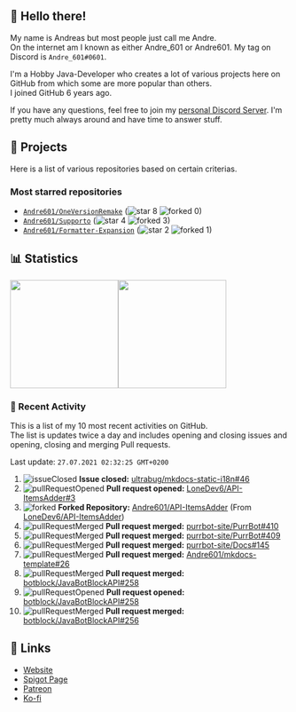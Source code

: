 <!-- Links -->
[purr]: https://purrbot.site
[discord]: https://discord.gg/6dazXp6
[website]: https://andre601.ch
[spigot]: https://www.spigotmc.org/resources/authors/56829/
[patreon]: https://patreon.com/andre_601
[ko-fi]: https://ko-fi.com/andre_601

## 👋 Hello there!
My name is Andreas but most people just call me Andre.  
On the internet am I known as either Andre_601 or Andre601. My tag on Discord is `Andre_601#0601`.

I'm a Hobby Java-Developer who creates a lot of various projects here on GitHub from which some are more popular than others.  
I joined GitHub 6 years ago.

If you have any questions, feel free to join my [personal Discord Server][discord]. I'm pretty much always around and have time to answer stuff.

## 📁 Projects
Here is a list of various repositories based on certain criterias.

### Most starred repositories

- [`Andre601/OneVersionRemake`](https://github.com/Andre601/OneVersionRemake) (![star] 8 ![forked] 0)
- [`Andre601/Supporto`](https://github.com/Andre601/Supporto) (![star] 4 ![forked] 3)
- [`Andre601/Formatter-Expansion`](https://github.com/Andre601/Formatter-Expansion) (![star] 2 ![forked] 1)

## 📊 Statistics
<img height="195px" src="https://github-readme-stats.vercel.app/api?username=Andre601&show_icons=true&hide_rank=true&title_color=3498db&bg_color=ffffff00&text_color=718096&disable_animations=true"><img height="195px" src="https://github-readme-stats.vercel.app/api/top-langs?username=Andre601&layout=compact&title_color=3498db&bg_color=ffffff00&text_color=718096">

### 📜 Recent Activity
This is a list of my 10 most recent activities on GitHub.  
The list is updates twice a day and includes opening and closing issues and opening, closing and merging Pull requests.

<!--RECENT_ACTIVITY:last_update-->
Last update: `27.07.2021 02:32:25 GMT+0200`
<!--RECENT_ACTIVITY:last_update_end-->
<!--RECENT_ACTIVITY:start-->
1. ![issueClosed] **Issue closed:** [ultrabug/mkdocs-static-i18n#46](https://github.com/ultrabug/mkdocs-static-i18n/issues/46)
2. ![pullRequestOpened] **Pull request opened:** [LoneDev6/API-ItemsAdder#3](https://github.com/LoneDev6/API-ItemsAdder/pull/3)
3. ![forked] **Forked Repository:** [Andre601/API-ItemsAdder](https://github.com/Andre601/API-ItemsAdder) (From [LoneDev6/API-ItemsAdder](https://github.com/LoneDev6/API-ItemsAdder))
4. ![pullRequestMerged] **Pull request merged:** [purrbot-site/PurrBot#410](https://github.com/purrbot-site/PurrBot/pull/410)
5. ![pullRequestMerged] **Pull request merged:** [purrbot-site/PurrBot#409](https://github.com/purrbot-site/PurrBot/pull/409)
6. ![pullRequestMerged] **Pull request merged:** [purrbot-site/Docs#145](https://github.com/purrbot-site/Docs/pull/145)
7. ![pullRequestMerged] **Pull request merged:** [Andre601/mkdocs-template#26](https://github.com/Andre601/mkdocs-template/pull/26)
8. ![pullRequestMerged] **Pull request merged:** [botblock/JavaBotBlockAPI#258](https://github.com/botblock/JavaBotBlockAPI/pull/258)
9. ![pullRequestOpened] **Pull request opened:** [botblock/JavaBotBlockAPI#258](https://github.com/botblock/JavaBotBlockAPI/pull/258)
10. ![pullRequestMerged] **Pull request merged:** [botblock/JavaBotBlockAPI#256](https://github.com/botblock/JavaBotBlockAPI/pull/256)
<!--RECENT_ACTIVITY:end-->

## 🔗 Links
- [Website]
- [Spigot Page][spigot]
- [Patreon]
- [Ko-fi]

<!-- Badges -->
[issueOpened]: https://cdn.jsdelivr.net/gh/Readme-Workflows/Readme-Icons@v1.1.0/icons/octicons/IssueOpened.svg
[issueClosed]: https://cdn.jsdelivr.net/gh/Readme-Workflows/Readme-Icons@v1.1.0/icons/octicons/IssueClosed.svg

[pullRequestOpened]: https://cdn.jsdelivr.net/gh/Readme-Workflows/Readme-Icons@v1.1.0/icons/octicons/PullRequestOpened.svg
[pullRequestClosed]: https://cdn.jsdelivr.net/gh/Readme-Workflows/Readme-Icons@v1.1.0/icons/octicons/PullRequestClosed.svg
[pullRequestMerged]: https://cdn.jsdelivr.net/gh/Readme-Workflows/Readme-Icons@v1.1.0/icons/octicons/PullRequestMerged.svg

[comment]: https://cdn.jsdelivr.net/gh/Readme-Workflows/Readme-Icons@v1.1.0/icons/octicons/Comment.svg

[changesRequested]: https://cdn.jsdelivr.net/gh/Readme-Workflows/Readme-Icons@v1.1.0/icons/octicons/RequestedChanges.svg
[approved]: https://cdn.jsdelivr.net/gh/Readme-Workflows/Readme-Icons@v1.1.0/icons/octicons/ApprovedChanges.svg
[repoCreated]: https://cdn.jsdelivr.net/gh/Readme-Workflows/Readme-Icons@v1.1.0/icons/octicons/Repository.svg

[release]: https://cdn.jsdelivr.net/gh/Readme-Workflows/Readme-Icons@v1.1.0/icons/octicons/Release.svg
[star]: https://cdn.jsdelivr.net/gh/Readme-Workflows/Readme-Icons@v1.1.0/icons/octicons/StarredRepository.svg
[wiki]: https://cdn.jsdelivr.net/gh/Readme-Workflows/Readme-Icons@v1.1.0/icons/octicons/Wiki.svg
[forked]: https://cdn.jsdelivr.net/gh/Readme-Workflows/Readme-Icons@main/icons/octicons/ForkedRepository.svg
